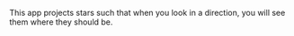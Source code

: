 This app projects stars such that when you look in a direction, you will see them where they should be.